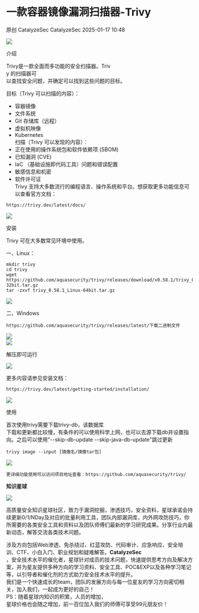 #  一款容器镜像漏洞扫描器-Trivy   
原创 CatalyzeSec  CatalyzeSec   2025-01-17 10:48  
  
![](https://mmbiz.qpic.cn/mmbiz_png/N2vfpRNU8pAITZd4qAicYWBGcjeG2hbn2cXouRp6Ss1Js0yXYyHhhCFL1SOLNMyftpLUSicVlKmdte5B0WrVfzCg/640 "")  
  
介绍  
  
Trivy是一款全面而多功能的安全扫描器。Triv  
y 的扫描器可  
以查找安全问题，并确定可以找到这些问题的目标。  
  
目标（Trivy 可以扫描的内容）：  
- 容器镜像  
- 文件系统  
- Git 存储库（远程）  
- 虚拟机映像  
- Kubernetes  
扫描（Trivy 可以发现的内容）：  
- 正在使用的操作系统包和软件依赖项 (SBOM)  
- 已知漏洞 (CVE)  
- IaC （基础设施即代码工具）问题和错误配置  
- 敏感信息和机密  
- 软件许可证  
Trivy 支持大多数流行的编程语言、操作系统和平台。想获取更多功能信息可以查看官方文档：  
```
https://trivy.dev/latest/docs/
```  
  
![](https://mmbiz.qpic.cn/mmbiz_png/N2vfpRNU8pAITZd4qAicYWBGcjeG2hbn2cXouRp6Ss1Js0yXYyHhhCFL1SOLNMyftpLUSicVlKmdte5B0WrVfzCg/640 "")  
  
安装  
  
Trivy 可在大多数常见环境中使用。  
  
一、Linux：  
```
mkdir trivy
cd trivy
wget https://github.com/aquasecurity/trivy/releases/download/v0.58.1/trivy_0.58.1_Linux-32bit.tar.gz
tar -zxvf trivy_0.58.1_Linux-64bit.tar.gz
```  
  
![](https://mmbiz.qpic.cn/sz_mmbiz_jpg/EqMwaEZz0ylmkrlziaKLQ9JwwQbgUKyXsVV92jrKeB5P2cUpPb3RtgwV7jBk3eY6NicDaejAX8B4Ir0M0yEmeJhg/640?wx_fmt=other&from=appmsg "")  
  
二、Windows  
```
https://github.com/aquasecurity/trivy/releases/latest/下载二进制文件
```  
  
![](https://mmbiz.qpic.cn/sz_mmbiz_jpg/EqMwaEZz0ylmkrlziaKLQ9JwwQbgUKyXsZ5ePVOSoqEZMHrdtbSTxg05gEeZ7mEnoDnuHCbr94CfH71iaE6rzSJA/640?wx_fmt=other&from=appmsg "")  
![](https://mmbiz.qpic.cn/sz_mmbiz_jpg/EqMwaEZz0ylmkrlziaKLQ9JwwQbgUKyXsZ5ePVOSoqEZMHrdtbSTxg05gEeZ7mEnoDnuHCbr94CfH71iaE6rzSJA/640?wx_fmt=other&from=appmsg "")  
  
解压即可运行  
  
![](https://mmbiz.qpic.cn/sz_mmbiz_jpg/EqMwaEZz0ylmkrlziaKLQ9JwwQbgUKyXsg2c04Vp4JhpoibyTNMYhiaiamCzdf4ibWB4bUNicWnFD6LTJmpicWALwmtYw/640?wx_fmt=other&from=appmsg "")  
  
更多内容请参见安装文档：  
```
https://trivy.dev/latest/getting-started/installation/
```  
  
![](https://mmbiz.qpic.cn/mmbiz_png/N2vfpRNU8pAITZd4qAicYWBGcjeG2hbn2cXouRp6Ss1Js0yXYyHhhCFL1SOLNMyftpLUSicVlKmdte5B0WrVfzCg/640 "")  
  
使用  
  
首次使用trivy需要下载trivy-db，该数据库  
下载和更新都比较慢，有条件的可以使用科学上网，也可以去源下载db并设置指向。之后可以使用"--skip-db-update --skip-java-db-update"跳过更新  
```
trivy image --input [镜像名/镜像tar包]
```  
  
![](https://mmbiz.qpic.cn/sz_mmbiz_jpg/EqMwaEZz0ylmkrlziaKLQ9JwwQbgUKyXswK6ScJsztiaT22rXxI5adoziaP7gXUrDdA4MwhAGDtdnPBxibnNLZSyTw/640?wx_fmt=other&from=appmsg "")  
```
更详细功能使用可以访问项目地址查看：https://github.com/aquasecurity/trivy/
```  
  
**知识星球**  
  
![](https://mmbiz.qpic.cn/sz_mmbiz_png/EqMwaEZz0ymDTrPbHabRNmmuREXMTwia3Yu6kHWCgEFZxXPVnTkaNVUwv7m9gJfRDI5VOiavYpaaBYrW3BpNWRjg/640?wx_fmt=png&from=appmsg "")  
  
高质量安全知识星球社区，致力于漏洞挖掘，渗透技巧，安全资料，星球承诺会持续更新0/1/NDay及对应的批量利用工具，团队内部漏洞库，内外网攻防技巧，你所需要的各类安全工具和资料以及团队师傅们最新的学习研究成果。分享行业内最新动态，解答交流各类技术问题。  
  
涉及方向包括Web渗透、免杀绕过、红蓝攻防、代码审计、应急响应、安全培训、CTF、小白入门、职业规划和疑难解答。**CatalyzeSec**  
，安全技术水平的催化者，星球针对成员的技术问题，快速提供思考方向及解决方案，并为星友提供多种方向的学习资料、安全工具、POC&EXP以及各种学习笔记等，以引导者和催化剂的方式助力安全技术水平的提升。  
我们是一个快速成长的team，团队的发展方向与每一位星友的学习方向密切相关，加入我们，一起成为更好的自己！  
PS：随着星球内知识的积累，人员的增加，  
星球价格也会随之增加，前一百位加入我们的师傅可享受99元朋友价！  
  
  
